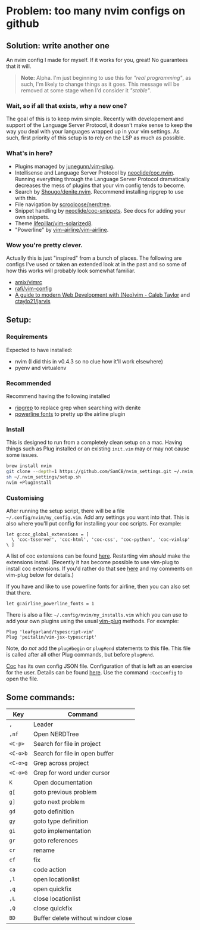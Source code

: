 # Problem: too many nvim configs on github
## Solution: write another one

An nvim config I made for myself.
If it works for you, great!
No guarantees that it will.

> **Note:** Alpha. I'm just beginning to use this for _"real programming"_, as such, I'm likely to change things as it goes.
> This message will be removed at some stage when I'd consider it _"stable"_.

### Wait, so if all that exists, why a new one?

The goal of this is to keep nvim simple.
Recently with developement and support of the Language Server Protocol, it doesn't make sense to keep the way you deal with your languages wrapped up in your vim settings.
As such, first priority of this setup is to rely on the LSP as much as possible.

### What's in here?

* Plugins managed by [junegunn/vim-plug](https://github.com/junegunn/vim-plug).
* Intellisense and Language Server Protocol by [neoclide/coc.nvim](https://github.com/neoclide/coc.nvim). Running everything through the Language Server Protocol dramatically decreases the mess of plugins that your vim config tends to become.
* Search by [Shougo/denite.nvim](https://github.com/Shougo/denite.nvim). Recommend installing ripgrep to use with this.
* File navigation by [scrooloose/nerdtree](https://github.com/scrooloose/nerdtree).
* Snippet handling by [neoclide/coc-snippets](https://github.com/neoclide/coc-snippets). See docs for adding your own snippets.
* Theme [lifepillar/vim-solarized8](https://github.com/lifepillar/vim-solarized8).
* "Powerline" by [vim-airline/vim-airline](https://github.com/vim-airline/vim-airline).

### Wow you're pretty clever.

Actually this is just "inspired" from a bunch of places.
The following are configs I've used or taken an extended look at in the past and so some of how this works will probably look somewhat familiar.

* [amix/vimrc](https://github.com/amix/vimrc)
* [rafi/vim-config](https://github.com/rafi/vim-config)
* [A guide to modern Web Development with (Neo)vim - Caleb Taylor](https://www.freecodecamp.org/news/a-guide-to-modern-web-development-with-neo-vim-333f7efbf8e2/) and [ctaylo21/jarvis](https://github.com/ctaylo21/jarvis)

## Setup:

### Requirements

Expected to have installed:

* nvim (I did this in v0.4.3 so no clue how it'll work elsewhere)
* pyenv and virtualenv

### Recommended

Recommend having the following installed

* [ripgrep](https://github.com/BurntSushi/ripgrep) to replace grep when searching with denite
* [powerline fonts](https://powerline.readthedocs.io/en/master/installation.html#patched-fonts) to pretty up the airline plugin

### Install

This is designed to run from a completely clean setup on a mac.
Having things such as Plug installed or an existing `init.vim` may or may not cause some issues.

```sh
brew install nvim
git clone --depth=1 https://github.com/SamCB/nvim_settings.git ~/.nvim_settings
sh ~/.nvim_settings/setup.sh
nvim +PlugInstall
```

### Customising

After running the setup script, there will be a file `~/.config/nvim/my_config.vim`.
Add any settings you want into that.
This is also where you'll put config for installing your coc scripts.
For example:

```vim
let g:coc_global_extensions = [
  \ 'coc-tsserver', 'coc-html', 'coc-css', 'coc-python', 'coc-vimlsp'
\ ]
```

A list of coc extensions can be found [here](https://github.com/neoclide/coc.nvim/wiki/Using-coc-extensions#implemented-coc-extensions).
Restarting vim *should* make the extensions install.
(Recently it has become possible to use vim-plug to install coc extensions.
If you'd rather do that see [here](https://github.com/neoclide/coc.nvim/wiki/Using-coc-extensions#use-vims-plugin-manager-for-coc-extension) and my comments on vim-plug below for details.)

If you have and like to use powerline fonts for airline, then you can also set that there.

```vim
let g:airline_powerline_fonts = 1
```

There is also a file: `~/.config/nvim/my_installs.vim` which you can use to add your own plugins using the usual [vim-plug](https://github.com/junegunn/vim-plug) methods.
For example:

```vim
Plug 'leafgarland/typescript-vim'
Plug 'peitalin/vim-jsx-typescript'
```

Note, do _not_ add the `plug#begin` or `plug#end` statements to this file.
This file is called after all other Plug commands, but before `plug#end`.

[Coc](https://github.com/neoclide/coc.nvim) has its own config JSON file.
Configuration of that is left as an exercise for the user.
Details can be found [here](https://github.com/neoclide/coc.nvim/wiki/Using-the-configuration-file).
Use the command `:CocConfig` to open the file.

## Some commands:

| Key | Command |
| --- | ------- |
| `,` | Leader |
| `,nf` | Open NERDTree |
| `<C-p>` | Search for file in project |
| `<C-o>b` | Search for file in open buffer |
| `<C-o>g` | Grep across project |
| `<C-o>G` | Grep for word under cursor |
| `K` | Open documentation |
| `g[` | goto previous problem |
| `g]` | goto next problem |
| `gd` | goto definition |
| `gy` | goto type definition |
| `gi` | goto implementation |
| `gr` | goto references |
| `cr` | rename |
| `cf` | fix |
| `ca` | code action |
| `,l` | open locationlist |
| `,q` | open quickfix |
| `,L` | close locationlist |
| `,Q` | close quickfix |
| `BD` | Buffer delete without window close |
